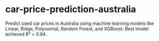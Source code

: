 # car-price-prediction-australia
Predict used car prices in Australia using machine learning models like Linear, Ridge, Polynomial, Random Forest, and XGBoost. Best model achieved R² = 0.94.
